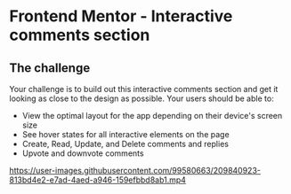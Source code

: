 # Frontend Mentor - Interactive comments section

## The challenge

Your challenge is to build out this interactive comments section and get it looking as close to the design as possible.
Your users should be able to:

- View the optimal layout for the app depending on their device's screen size
- See hover states for all interactive elements on the page
- Create, Read, Update, and Delete comments and replies
- Upvote and downvote comments


https://user-images.githubusercontent.com/99580663/209840923-813bd4e2-e7ad-4aed-a946-159efbbd8ab1.mp4

